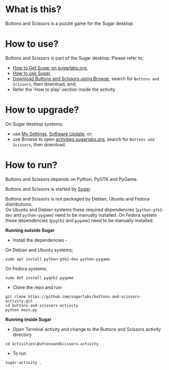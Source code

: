 What is this?
=============

Buttons and Scissors is a puzzle game for the Sugar desktop.

How to use?
===========

Buttons and Scissors is part of the Sugar desktop.  Please refer to;

* [How to Get Sugar on sugarlabs.org](https://sugarlabs.org/),
* [How to use Sugar](https://help.sugarlabs.org/),
* [Download Buttons and Scissors using Browse](https://activities.sugarlabs.org/), search for `Buttons and Scissors`, then download, and;
* Refer the 'How to play' section inside the activity

How to upgrade?
===============

On Sugar desktop systems;
* use [My Settings](https://help.sugarlabs.org/en/my_settings.html), [Software Update](https://help.sugarlabs.org/en/my_settings.html#software-update), or;
* use Browse to open [activities.sugarlabs.org](https://activities.sugarlabs.org/), search for `Buttons and Scissors`, then download.

How to run?
=================

Buttons and Scissors depends on Python, PyGTK and PyGame.

Buttons and Scissors is started by [Sugar](https://github.com/sugarlabs/sugar).

Buttons and Scissors is not packaged by Debian, Ubuntu and Fedora distributions.  
On Ubuntu and Debian systems these required dependencies (`python-gtk2-dev` and
`python-pygame`) need to be manually installed.
On Fedora system these dependencies (`pygtk2` and `pygame`) need to be manually installed.


**Running outside Sugar**


- Install the dependencies - 

On Debian and Ubuntu systems;

```
sudo apt install python-gtk2-dev python-pygame
```

On Fedora systems;

```
sudo dnf install pygtk2 pygame
```

- Clone the repo and run-
```
git clone https://github.com/sugarlabs/buttons-and-scissors-activity.git
cd buttons-and-scissors-activity
python main.py
```

**Running inside Sugar**

- Open Terminal activity and change to the Buttons and Scissors activity directory
```
cd activities\ButtonsandScissors.activity
```
- To run
```
sugar-activity .
```
